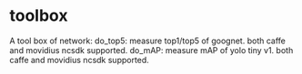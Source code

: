 # toolbox
A tool box of network:
do_top5: measure top1/top5 of goognet. both caffe and movidius ncsdk supported.
do_mAP: measure mAP of yolo tiny v1. both caffe and movidius ncsdk supported.
